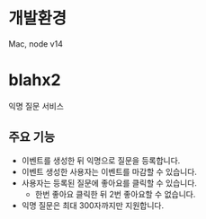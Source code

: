 # 개발환경

Mac, node v14

# blahx2

익명 질문 서비스

## 주요 기능

- 이벤트를 생성한 뒤 익명으로 질문을 등록합니다.
- 이벤트 생성한 사용자는 이벤트를 마감할 수 있습니다.
- 사용자는 등록된 질문에 좋아요를 클릭할 수 있습니다.
  - 한번 좋아요 클릭한 뒤 2번 좋아요할 수 없습니다.
- 익명 질문은 최대 300자까지만 지원합니다.
